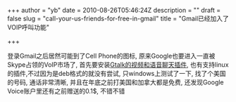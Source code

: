 +++
author = "yb"
date = 2010-08-26T05:46:24Z
description = ""
draft = false
slug = "call-your-us-friends-for-free-in-gmail"
title = "Gmail已经加入了VOIP呼叫功能"

+++


登录Gmail之后居然可能到了Cell Phone的图标, 原来Google也要进入一直被Skype占领的VoIP市场了, 首先要安装<a href="http://www.google.com/chat/video" target="" title="" class="">Gtalk的视频和语音聊天插件</a>, 也有支持linux的插件,不过因为是deb格式的就没有尝试, 只windows上测试了一下, 找了个美国的号码, 通话非常清晰, 并且在年底之前打美国和加拿大都是免费, 还发现Google Voice账户里还有之前赠送的0.1$, 不错不错

